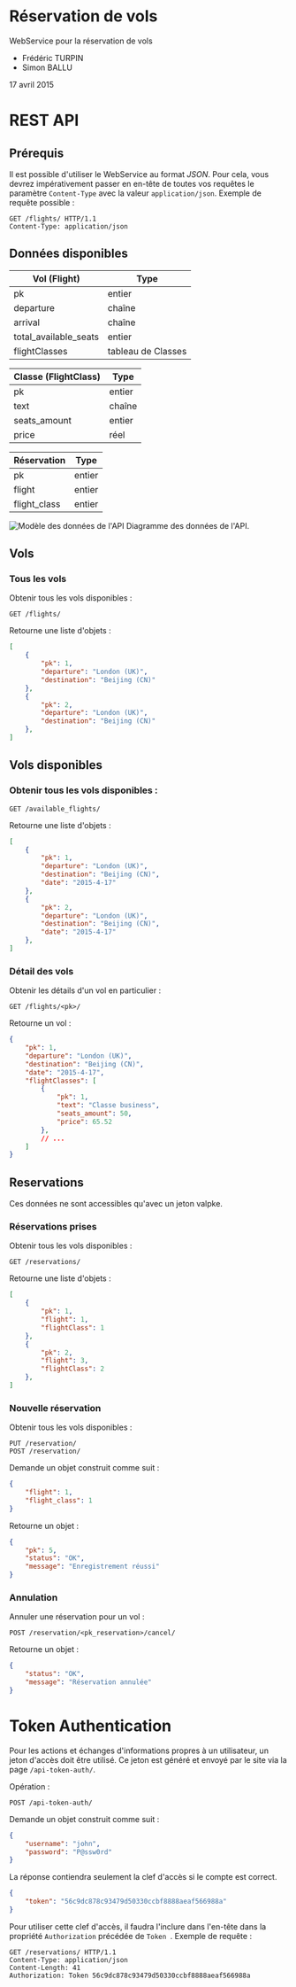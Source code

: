 # Réservation de vols
WebService pour la réservation de vols

* Frédéric TURPIN
* Simon BALLU

17 avril 2015

# REST API

## Prérequis

Il est possible d'utiliser le WebService au format _JSON_. Pour cela, vous devrez impérativement passer en en-tête de toutes vos requêtes le paramètre `Content-Type` avec la valeur `application/json`. Exemple de requête possible :

```
GET /flights/ HTTP/1.1
Content-Type: application/json
```

## Données disponibles

| Vol (Flight)          |  Type  |
|-----------------------|--------|
| pk                    | entier |
| departure             | chaîne |
| arrival               | chaîne |
| total_available_seats | entier |
| flightClasses         | tableau de Classes |

| Classe (FlightClass) |  Type  |
|-----------------------|--------|
| pk                    | entier |
| text                  | chaîne |
| seats_amount          | entier |
| price                 |  réel  |

| Réservation           |  Type  |
|-----------------------|--------|
| pk                    | entier |
| flight                | entier |
| flight_class          | entier |

![Modèle des données de l'API](doc/data-api.png)
Diagramme des données de l'API.

## Vols
### Tous les vols
Obtenir tous les vols disponibles :

```
GET /flights/
```

Retourne une liste d'objets :

```json
[
	{
		"pk": 1,
		"departure": "London (UK)",
		"destination": "Beijing (CN)"
	},
	{
		"pk": 2,
		"departure": "London (UK)",
		"destination": "Beijing (CN)"
	},
]
```

## Vols disponibles
### Obtenir tous les vols disponibles :

```
GET /available_flights/
```

Retourne une liste d'objets :

```json
[
	{
		"pk": 1,
		"departure": "London (UK)",
		"destination": "Beijing (CN)",
		"date": "2015-4-17"
	},
	{
		"pk": 2,
		"departure": "London (UK)",
		"destination": "Beijing (CN)",
		"date": "2015-4-17"
	},
]
```

### Détail des vols
Obtenir les détails d'un vol en particulier :

```
GET /flights/<pk>/
```

Retourne un vol :

```json
{
	"pk": 1,
	"departure": "London (UK)",
	"destination": "Beijing (CN)",
	"date": "2015-4-17",
	"flightClasses": [
		{
			"pk": 1,
			"text": "Classe business",
			"seats_amount": 50,
			"price": 65.52
		},
		// ...
	]
}
```

## Reservations

Ces données ne sont accessibles qu'avec un jeton valpke.

### Réservations prises

Obtenir tous les vols disponibles :

```
GET /reservations/
```

Retourne une liste d'objets :

```json
[
	{
		"pk": 1,
		"flight": 1,
		"flightClass": 1
	},
	{
		"pk": 2,
		"flight": 3,
		"flightClass": 2
	},
]
```

### Nouvelle réservation

Obtenir tous les vols disponibles :

```
PUT /reservation/
POST /reservation/
```

Demande un objet construit comme suit :

```json
{
	"flight": 1,
	"flight_class": 1
}
```

Retourne un objet :

```json
{
	"pk": 5,
	"status": "OK",
	"message": "Enregistrement réussi"
}
```

### Annulation

Annuler une réservation pour un vol :

```
POST /reservation/<pk_reservation>/cancel/
```

Retourne un objet :

```json
{
	"status": "OK",
	"message": "Réservation annulée"
}
```

# Token Authentication

Pour les actions et échanges d'informations propres à un utilisateur, un jeton d'accès doit être utilisé. Ce jeton est généré et envoyé par le site via la page `/api-token-auth/`. 

Opération :

```
POST /api-token-auth/
```

Demande un objet construit comme suit :

```json
{
	"username": "john",
	"password": "P@ssw0rd"
}
```

La réponse contiendra seulement la clef d'accès si le compte est correct.

```json
{
	"token": "56c9dc878c93479d50330ccbf8888aeaf566988a"
}
```

Pour utiliser cette clef d'accès, il faudra l'inclure dans l'en-tête dans la propriété `Authorization` précédée de `Token `. Exemple de requête :

```
GET /reservations/ HTTP/1.1
Content-Type: application/json
Content-Length: 41
Authorization: Token 56c9dc878c93479d50330ccbf8888aeaf566988a
```
